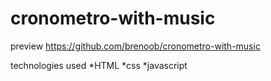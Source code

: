 # cronometro-with-music
preview
https://github.com/brenoob/cronometro-with-music

technologies used
*HTML
*css
*javascript
